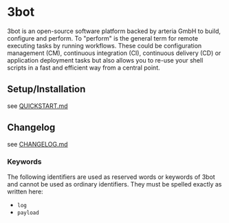 # 3bot

3bot is an open-source software platform backed by arteria GmbH to build, configure and perform.
To "perform" is the general term for remote executing tasks by running workflows.
These could be configuration management (CM), continuous integration (CI), continuous delivery (CD) or application deployment
tasks but also allows you to re-use your shell scripts in a fast and efficient way from a central point.

## Setup/Installation

see [QUICKSTART.md](QUICKSTART.md)


## Changelog

see [CHANGELOG.md](CHANGELOG.md)

### Keywords
 
The following identifiers are used as reserved words or keywords of 3bot and cannot be used as ordinary identifiers. They must be spelled exactly as written here:

* ``log``
* ``payload``
